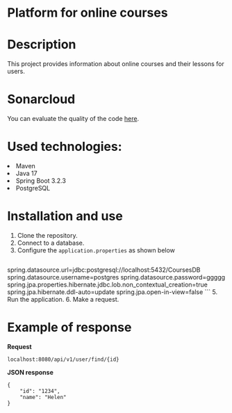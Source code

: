 <h1> Platform for online courses </h1>
<h1> Description</h1>
  This project provides information about online courses and their lessons for users.
<h1> Sonarcloud </h1>

You can evaluate the quality of the code 
[here](https://sonarcloud.io/summary/overall?id=AlnaSher_OnlineCourses).
  
<h1> Used technologies: </h1>
<li>Maven</li>
<li>Java 17</li>
<li>Spring Boot 3.2.3</li>
<li>PostgreSQL</li>
<h1> Installation and use </h1>

  1. Clone the repository.
  2. Connect to a database.
  3. Configure the `application.properties` as shown below
     ```
spring.datasource.url=jdbc:postgresql://localhost:5432/CoursesDB
spring.datasource.username=postgres
spring.datasource.password=ggggg
spring.jpa.properties.hibernate.jdbc.lob.non_contextual_creation=true
spring.jpa.hibernate.ddl-auto=update
spring.jpa.open-in-view=false
     ```
  5. Run the application.
  6. Make a request.
<h1>Example of response</h1>

**Request**

`localhost:8080/api/v1/user/find/{id}`

**JSON response**

```
{
    "id": "1234",
    "name": "Helen"
}
```
